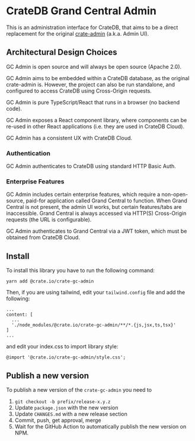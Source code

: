 # CrateDB Grand Central Admin

This is an administration interface for CrateDB, that aims to be a direct replacement
for the original [crate-admin](https://github.com/crate/crate-admin) (a.k.a. Admin UI).

## Architectural Design Choices

GC Admin is open source and will always be open source (Apache 2.0).

GC Admin aims to be embedded within a CrateDB database, as the original crate-admin is.
However, the project can also be run standalone, and configured to access CrateDB using
Cross-Origin requests.

GC Admin is pure TypeScript/React that runs in a browser (no backend code).

GC Admin exposes a React component library, where components can be re-used in other
React applications (i.e. they are used in CrateDB Cloud).

GC Admin has a consistent UX with CrateDB Cloud.

### Authentication

GC Admin authenticates to CrateDB using standard HTTP Basic Auth.

### Enterprise Features

GC Admin includes certain enterprise features, which require a non-open-source, paid-for
application called Grand Central to function. When Grand Central is not present, the admin
UI works, but certain features/tabs are inaccessible. Grand Central is always accessed
via HTTP(S) Cross-Origin requests (the URL is configurable).

GC Admin authenticates to Grand Central via a JWT token, which must be obtained from
CrateDB Cloud.

## Install

To install this library you have to run the following command:

    yarn add @crate.io/crate-gc-admin

Then, if you are using tailwind, edit your `tailwind.config` file and
add the following:

    ...
    content: [
      ...
      './node_modules/@crate.io/crate-gc-admin/**/*.{js,jsx,ts,tsx}'
    ]
    ...

and edit your index.css to import library style:

    @import '@crate.io/crate-gc-admin/style.css';

## Publish a new version

To publish a new version of the `crate-gc-admin` you need to

1.  `git checkout -b prefix/release-x.y.z`
2.  Update `package.json` with the new version
3.  Update `CHANGES.md` with a new release section
4.  Commit, push, get approval, merge
5.  Wait for the GitHub Action to automatically publish the new version on NPM.
